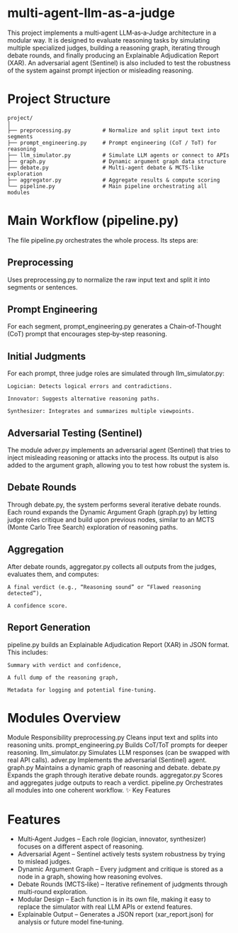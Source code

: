 # multi-agent-llm-as-a-judge

This project implements a multi‑agent LLM‑as‑a‑Judge architecture in a modular way.
It is designed to evaluate reasoning tasks by simulating multiple specialized judges, building a reasoning graph, iterating through debate rounds, and finally producing an Explainable Adjudication Report (XAR).
An adversarial agent (Sentinel) is also included to test the robustness of the system against prompt injection or misleading reasoning.

# Project Structure


```
project/
│
├── preprocessing.py          # Normalize and split input text into segments
├── prompt_engineering.py     # Prompt engineering (CoT / ToT) for reasoning
├── llm_simulator.py          # Simulate LLM agents or connect to APIs
├── graph.py                  # Dynamic argument graph data structure
├── debate.py                 # Multi-agent debate & MCTS-like exploration
├── aggregator.py             # Aggregate results & compute scoring
└── pipeline.py               # Main pipeline orchestrating all modules
```

# Main Workflow (pipeline.py)

The file pipeline.py orchestrates the whole process.
Its steps are:
## Preprocessing

Uses preprocessing.py to normalize the raw input text and split it into segments or sentences.
## Prompt Engineering

For each segment, prompt_engineering.py generates a Chain‑of‑Thought (CoT) prompt that encourages step‑by‑step reasoning.
## Initial Judgments

For each prompt, three judge roles are simulated through llm_simulator.py:

    Logician: Detects logical errors and contradictions.

    Innovator: Suggests alternative reasoning paths.

    Synthesizer: Integrates and summarizes multiple viewpoints.

## Adversarial Testing (Sentinel)

The module adver.py implements an adversarial agent (Sentinel) that tries to inject misleading reasoning or attacks into the process.
Its output is also added to the argument graph, allowing you to test how robust the system is.
## Debate Rounds

Through debate.py, the system performs several iterative debate rounds.
Each round expands the Dynamic Argument Graph (graph.py) by letting judge roles critique and build upon previous nodes, similar to an MCTS (Monte Carlo Tree Search) exploration of reasoning paths.
## Aggregation

After debate rounds, aggregator.py collects all outputs from the judges, evaluates them, and computes:

    A final verdict (e.g., “Reasoning sound” or “Flawed reasoning detected”),

    A confidence score.

## Report Generation

pipeline.py builds an Explainable Adjudication Report (XAR) in JSON format.
This includes:

    Summary with verdict and confidence,

    A full dump of the reasoning graph,

    Metadata for logging and potential fine‑tuning.


# Modules Overview
Module	Responsibility
preprocessing.py	Cleans input text and splits into reasoning units.
prompt_engineering.py	Builds CoT/ToT prompts for deeper reasoning.
llm_simulator.py	Simulates LLM responses (can be swapped with real API calls).
adver.py	Implements the adversarial (Sentinel) agent.
graph.py	Maintains a dynamic graph of reasoning and debate.
debate.py	Expands the graph through iterative debate rounds.
aggregator.py	Scores and aggregates judge outputs to reach a verdict.
pipeline.py	Orchestrates all modules into one coherent workflow.
✨ Key Features

# Features
- Multi‑Agent Judges – Each role (logician, innovator, synthesizer) focuses on a different aspect of reasoning.
- Adversarial Agent – Sentinel actively tests system robustness by trying to mislead judges.
- Dynamic Argument Graph – Every judgment and critique is stored as a node in a graph, showing how reasoning evolves.
- Debate Rounds (MCTS‑like) – Iterative refinement of judgments through multi‑round exploration.
- Modular Design – Each function is in its own file, making it easy to replace the simulator with real LLM APIs or extend features.
- Explainable Output – Generates a JSON report (xar_report.json) for analysis or future model fine‑tuning.